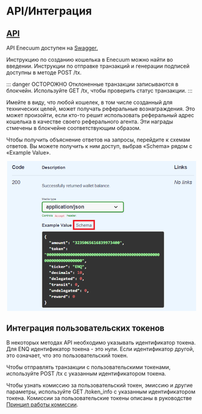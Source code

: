# API/Интеграция

## [API](https://app.swaggerhub.com/apis-docs/enecuum/EnecuumNodeAPI/1.0.0)

API Enecuum доступен на [Swagger.](https://app.swaggerhub.com/apis-docs/enecuum/EnecuumNodeAPI/1.0.0)

Инструкцию по созданию кошелька в Enecuum можно найти во введении. Инструкции по отправке транзакций и генерации подписей доступны в методе POST /tx.

::: danger ОСТОРОЖНО
Отклоненные транзакции записываются в блокчейн. Используйте GET /tx, чтобы проверить статус транзакции.
:::

Имейте в виду, что любой кошелек, в том числе созданный для технических целей, может получать реферальные вознаграждения. Это может произойти, если кто-то решит использовать реферальный адрес кошелька в качестве своего реферального агента. Эти награды стмечены в блокчейне соответствующим образом.

Чтобы получить объяснение ответов на запросы, перейдите к схемам ответов. Вы можете получить к ним доступ, выбрав «Schema» рядом с «Example Value».

<p align = "center"> <img src="./img/api/schema.png" width = "500"> </p>

## Интеграция пользовательских токенов

В некоторых методах API необходимо указывать идентификатор токена. Для ENQ идентификатор токена - это нули. Если идентификатор другой, это означает, что это пользовательский токен.

Чтобы отправлять транзакции с пользовательскими токенами, используйте POST /tx с указанным идентификатором токена.

Чтобы узнать комиссию за пользовательский токен, эмиссию и другие параметры, используйте GET /token_info с указанным идентификатором токена. Комиссии за пользовательские токены описаны в руководстве [Принцип работы комиссии](token-issue.md#принцип-работы-комиссии).